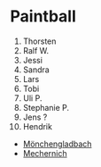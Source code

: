 # Paintball

1. Thorsten
1. Ralf W.
1. Jessi
1. Sandra
1. Lars
1. Tobi
1. Uli P.
1. Stephanie P.
1. Jens ?
1. Hendrik


- [Mönchengladbach](https://playpaintball.de/lostcity)
- [Mechernich](https://playpaintball.de/jungle)